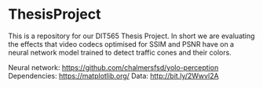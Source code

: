 # ThesisProject

This is a repository for our DIT565 Thesis Project.
In short we are evaluating the effects that video codecs optimised for SSIM and PSNR have on a neural network model trained to detect traffic cones and their colors.

Neural network: https://github.com/chalmersfsd/yolo-perception
Dependencies: https://matplotlib.org/
Data: http://bit.ly/2Wwvl2A

